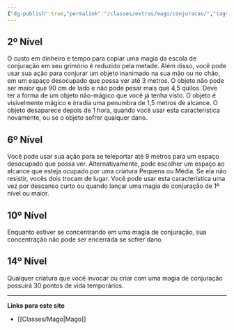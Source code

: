 ```yaml
---
{"dg-publish":true,"permalink":"/classes/extras/mago/conjuracao/","tags":["Sub-Classes","Mago"]}
---
```



## 2º Nível
O custo em dinheiro e tempo para copiar uma magia da escola de conjuração em seu grimório é reduzido pela metade. 
Além disso, você pode usar sua ação para conjurar um objeto inanimado na sua mão ou no chão, em um espaço desocupado que possa ver até 3 metros. 
O objeto não pode ser maior que 90 cm de lado e não pode pesar mais que 4,5 quilos. 
Deve ter a forma de um objeto não-mágico que você já tenha visto. 
O objeto é visivelmente mágico e irradia uma penumbra de 1,5 metros de alcance. 
O objeto desaparece depois de 1 hora, quando você usar esta característica novamente, ou se o objeto sofrer qualquer dano.

## 6º Nível
Você pode usar sua ação para se teleportar até 9 metros para um espaço desocupado que possa ver. 
Alternativamente, pode escolher um espaço ao alcance que esteja ocupado por uma criatura Pequena ou Média. 
Se ela não resistir, vocês dois trocam de lugar. 
Você pode usar esta característica uma vez por descanso curto ou quando lançar uma magia de conjuração de 1º nível ou maior.

## 10º Nível
Enquanto estiver se concentrando em uma magia de conjuração, sua concentração não pode ser encerrada se sofrer dano.

## 14º Nível
Qualquer criatura que você invocar ou criar com uma magia de conjuração possuirá 30 pontos de vida temporários.
___
**Links para este site**  
- [[Classes/Mago\|Mago]]